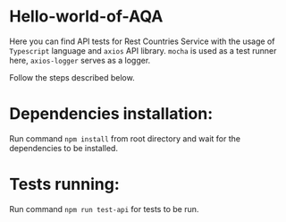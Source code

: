 # Hello-world-of-AQA

Here you can find API tests for Rest Countries Service with the usage of `Typescript` language and `axios` API library. `mocha` is used as a test runner here, `axios-logger` serves as a logger. </br>

Follow the steps described below. </br>
# Dependencies installation:
Run command `npm install` from root directory and wait for the dependencies to be installed.

# Tests running:
Run command `npm run test-api` for tests to be run.
